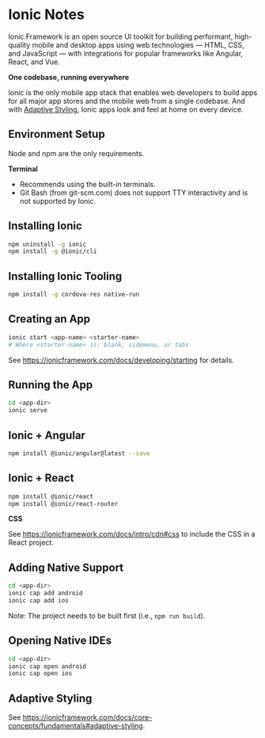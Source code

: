 # Ionic Notes

Ionic Framework is an open source UI toolkit for building performant, high-quality mobile and desktop apps using web technologies — HTML, CSS, and JavaScript — with integrations for popular frameworks like Angular, React, and Vue.


**One codebase, running everywhere**

Ionic is the only mobile app stack that enables web developers to build apps for all major app stores and the mobile web from a single codebase. And with [Adaptive Styling](https://ionicframework.com/docs/theming/platform-styles), Ionic apps look and feel at home on every device.


## Environment Setup

Node and npm are the only requirements.

**Terminal**

- Recommends using the built-in terminals.
- Git Bash (from git-scm.com) does not support TTY interactivity and is not supported by Ionic.


## Installing Ionic

```sh
npm uninstall -g ionic
npm install -g @ionic/cli
```


## Installing Ionic Tooling

```sh
npm install -g cordova-res native-run
```


## Creating an App

```sh
ionic start <app-name> <starter-name>
# Where <starter-name> is: blank, sidemenu, or tabs
```

See https://ionicframework.com/docs/developing/starting for details.


## Running the App

```sh
cd <app-dir>
ionic serve
```


## Ionic + Angular

```sh
npm install @ionic/angular@latest --save
```


## Ionic + React

```sh
npm install @ionic/react
npm install @ionic/react-router
```

**CSS**

See https://ionicframework.com/docs/intro/cdn#css to include the CSS in a React project.


## Adding Native Support

```sh
cd <app-dir>
ionic cap add android
ionic cap add ios
```

Note: The project needs to be built first (i.e., `npm run build`).


## Opening Native IDEs

```sh
cd <app-dir>
ionic cap open android
ionic cap open ios
```


## Adaptive Styling

See https://ionicframework.com/docs/core-concepts/fundamentals#adaptive-styling.
